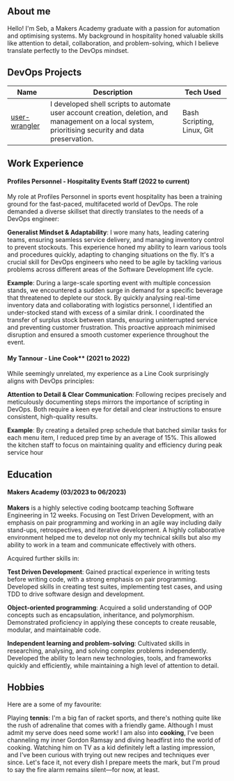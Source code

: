 ## About me

Hello! I'm Seb, a Makers Academy graduate with a passion for automation and optimising systems. My background in hospitality honed valuable skills like attention to detail, collaboration, and problem-solving, which I believe translate perfectly to the DevOps mindset.

## DevOps Projects

| Name | Description | Tech Used |
|---|---|---|
| [user-wrangler](https://github.com/sebwylleman/user-wrangler) | I developed shell scripts to automate user account creation, deletion, and management on a local system, prioritising security and data preservation. | Bash Scripting, Linux, Git |


## Work Experience

#### Profiles Personnel - Hospitality Events Staff (2022 to current)

My role at Profiles Personnel in sports event hospitality has been a training ground for the fast-paced, multifaceted world of DevOps.  The role demanded a diverse skillset that directly translates to the needs of a DevOps engineer:

**Generalist Mindset & Adaptability**: I wore many hats, leading catering teams, ensuring seamless service delivery, and managing inventory control to prevent stockouts. This experience honed my ability to learn various tools and procedures quickly, adapting to changing situations on the fly. It's a crucial skill for DevOps engineers who need to be agile by tackling various problems across different areas of the Software Development life cycle. 

**Example**: During a large-scale sporting event with multiple concession stands, we encountered a sudden surge in demand for a specific beverage that threatened to deplete our stock. By quickly analysing real-time inventory data and collaborating with logistics personnel, I identified an under-stocked stand with excess of a similar drink. I coordinated the transfer of surplus stock between stands, ensuring uninterrupted service and preventing customer frustration. This proactive approach minimised disruption and ensured a smooth customer experience throughout the event.

#### My Tannour - Line Cook** (2021 to 2022)

While seemingly unrelated, my experience as a Line Cook surprisingly aligns with DevOps principles:

**Attention to Detail & Clear Communication**: Following recipes precisely and meticulously documenting steps mirrors the importance of scripting in DevOps. Both require a keen eye for detail and clear instructions to ensure consistent, high-quality results.
  
**Example**: By creating a detailed prep schedule that batched similar tasks for each menu item, I reduced prep time by an average of 15%. This allowed the kitchen staff to focus on maintaining quality and efficiency during peak service hour

## Education

#### Makers Academy (03/2023 to 06/2023)

**Makers** is a highly selective coding bootcamp teaching Software Engineering in 12 weeks. Focusing on Test Driven Development, with an emphasis on pair programming and working in an agile way including daily stand-ups, retrospectives, and iterative development. A highly collaborative environment helped me to develop not only my technical skills but also my ability to work in a team and communicate effectively with others.

Acquired further skills in:

**Test Driven Development**: Gained practical experience in writing tests before writing code, with a strong emphasis on pair programming. Developed skills in creating test suites, implementing test cases, and using TDD to drive software design and development.

**Object-oriented programming**: Acquired a solid understanding of OOP concepts such as encapsulation, inheritance, and polymorphism. Demonstrated proficiency in applying these concepts to create reusable, modular, and maintainable code.

**Independent learning and problem-solving**: Cultivated skills in researching, analysing, and solving complex problems independently. Developed the ability to learn new technologies, tools, and frameworks quickly and efficiently, while maintaining a high level of attention to detail.
  
## Hobbies

Here are a some of my favourite:

Playing **tennis**: I'm a big fan of racket sports, and there's nothing quite like the rush of adrenaline that comes with a friendly game. Although I must admit my serve does need some work!
I am also into **cooking**, I've been channeling my inner Gordon Ramsay and diving headfirst into the world of cooking. Watching him on TV as a kid definitely left a lasting impression, and I've been curious with trying out new recipes and techniques ever since. Let's face it, not every dish I prepare meets the mark, but I'm proud to say the fire alarm remains silent—for now, at least.
